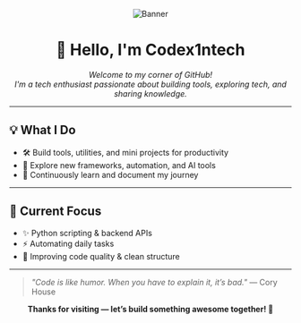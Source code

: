 <p align="center">
  <img src="https://github.com/halfrost/halfrost/blob/master/icons/header_1.png?raw=true" alt="Banner" />
</p>

<h1 align="center">👋 Hello, I'm Codex1ntech</h1>

<p align="center">
  <em>Welcome to my corner of GitHub!</em><br>
  <em>I'm a tech enthusiast passionate about building tools, exploring tech, and sharing knowledge.</em>
</p>

---

## 💡 What I Do
- 🛠️ Build tools, utilities, and mini projects for productivity  
- 🧠 Explore new frameworks, automation, and AI tools  
- 📘 Continuously learn and document my journey

---

## 🧭 Current Focus
- ✨ Python scripting & backend APIs  
- ⚡ Automating daily tasks  
- 🎯 Improving code quality & clean structure

---

> *"Code is like humor. When you have to explain it, it’s bad."* — Cory House

<p align="center">
  <strong>Thanks for visiting — let’s build something awesome together! 🚀</strong>
</p>
